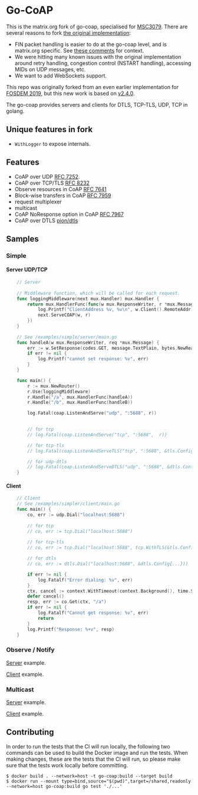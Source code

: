 # Go-CoAP

This is the matrix.org fork of go-coap, specialised for [MSC3079](https://github.com/matrix-org/matrix-doc/pull/3079).
There are several reasons to fork [the original implementation](https://github.com/plgd-dev/go-coap):
 - FIN packet handling is easier to do at the go-coap level, and is matrix.org specific.
   See [these comments](https://github.com/matrix-org/matrix-doc/blob/kegan/low-bandwidth/proposals/3079-low-bandwidth-csapi.md#potential-issues) for context.
 - We were hitting many known issues with the original implementation around retry handling, congestion control (NSTART handling),
   accessing MIDs on UDP messages, etc.
 - We want to add WebSockets support.

This repo was originally forked from an even earlier implementation for
[FOSDEM 2019](https://matrix.org/blog/2019/03/12/breaking-the-100-bps-barrier-with-matrix-meshsim-coap-proxy), but this new
work is based on [v2.4.0](https://github.com/plgd-dev/go-coap/releases/tag/v2.4.0).

The go-coap provides servers and clients for DTLS, TCP-TLS, UDP, TCP in golang.

## Unique features in fork
- `WithLogger` to expose internals.

## Features
* CoAP over UDP [RFC 7252][coap].
* CoAP over TCP/TLS [RFC 8232][coap-tcp]
* Observe resources in CoAP [RFC 7641][coap-observe]
* Block-wise transfers in CoAP [RFC 7959][coap-block-wise-transfers]
* request multiplexer
* multicast
* CoAP NoResponse option in CoAP [RFC 7967][coap-noresponse]
* CoAP over DTLS [pion/dtls][pion-dtls]

[coap]: http://tools.ietf.org/html/rfc7252
[coap-tcp]: https://tools.ietf.org/html/rfc8323
[coap-block-wise-transfers]: https://tools.ietf.org/html/rfc7959
[coap-observe]: https://tools.ietf.org/html/rfc7641
[coap-noresponse]: https://tools.ietf.org/html/rfc7967
[pion-dtls]: https://github.com/pion/dtls

## Samples

### Simple

#### Server UDP/TCP
```go
	// Server
	
	// Middleware function, which will be called for each request.
	func loggingMiddleware(next mux.Handler) mux.Handler {
		return mux.HandlerFunc(func(w mux.ResponseWriter, r *mux.Message) {
			log.Printf("ClientAddress %v, %v\n", w.Client().RemoteAddr(), r.String())
			next.ServeCOAP(w, r)
		})
	}
	
	// See /examples/simple/server/main.go
	func handleA(w mux.ResponseWriter, req *mux.Message) {
		err := w.SetResponse(codes.GET, message.TextPlain, bytes.NewReader([]byte("hello world")))
		if err != nil {
			log.Printf("cannot set response: %v", err)
		}
	}

	func main() {
		r := mux.NewRouter()
		r.Use(loggingMiddleware)
		r.Handle("/a", mux.HandlerFunc(handleA))
		r.Handle("/b", mux.HandlerFunc(handleB))

		log.Fatal(coap.ListenAndServe("udp", ":5688", r))

		
		// for tcp
		// log.Fatal(coap.ListenAndServe("tcp", ":5688",  r))

		// for tcp-tls
		// log.Fatal(coap.ListenAndServeTLS("tcp", ":5688", &tls.Config{...}, r))

		// for udp-dtls
		// log.Fatal(coap.ListenAndServeDTLS("udp", ":5688", &dtls.Config{...}, r))
	}
```
#### Client
```go
	// Client
	// See /examples/simpler/client/main.go
	func main() {
		co, err := udp.Dial("localhost:5688")
		
		// for tcp
		// co, err := tcp.Dial("localhost:5688")
		
		// for tcp-tls
		// co, err := tcp.Dial("localhost:5688", tcp.WithTLS(&tls.Config{...}))

		// for dtls
		// co, err := dtls.Dial("localhost:5688", &dtls.Config{...}))

		if err != nil {
			log.Fatalf("Error dialing: %v", err)
		}
		ctx, cancel := context.WithTimeout(context.Background(), time.Second)
		defer cancel()
		resp, err := co.Get(ctx, "/a")
		if err != nil {
			log.Fatalf("Cannot get response: %v", err)
			return
		}
		log.Printf("Response: %+v", resp)
	}
```

### Observe / Notify

[Server](examples/observe/server/main.go) example.

[Client](examples/observe/client/main.go) example.

### Multicast

[Server](examples/mcast/server/main.go) example.

[Client](examples/mcast/client/main.go) example.

## Contributing

In order to run the tests that the CI will run locally, the following two commands can be used to build the Docker image and run the tests. When making changes, these are the tests that the CI will run, so please make sure that the tests work locally before committing.

```shell
$ docker build . --network=host -t go-coap:build --target build
$ docker run --mount type=bind,source="$(pwd)",target=/shared,readonly --network=host go-coap:build go test './...'
```